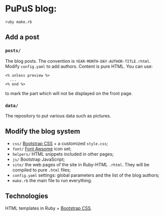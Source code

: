 # PuPuS blog:

    ruby make.rb
  
## Add a post
### `posts/`
The blog posts. The convention is `YEAR-MONTH-DAY-AUTHOR-TITLE.rhtml`. Modify `config.yaml` to add authors. Content is pure HTML. You can use:

    <% unless preview %>
      ...
    <% end %>

to mark the part which will not be displayed on the front page.
    
### `data/`
The repository to put various data such as pictures.
  
## Modify the blog system
* `css/` [Bootstrap CSS](http://getbootstrap.com/) + a customized `style.css`;
* `font/` [Font Awsome](http://fortawesome.github.io/Font-Awesome/) icon set;
* `helpers/` HTML snippets included in other pages;
* `js/` Bootstrap JavaScript;
* `site/` the web pages of the site in Ruby-HTML `.rhtml`. They will be compiled to pure `.html` files;
* `config.yaml` settings: global parameters and the list of the blog authors;
* `make.rb` the main file to run everything.

## Technologies
HTML templates in Ruby + [Bootstrap CSS](http://getbootstrap.com/).
